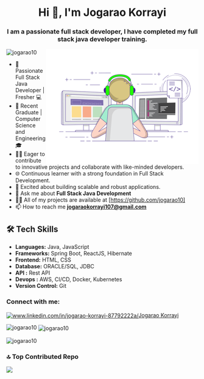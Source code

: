<h1 align="center">Hi 👋, I'm Jogarao Korrayi</h1>
<!-- <div align="center"> <img src="https://github.com/jogarao10/myprofile/blob/main/java1.jpg"> </div> -->
<h3 align="center">I am a passionate full stack developer, I have completed my full stack java developer training.</h3>

<img align="right" alt="Coding" width="400" src="https://raw.githubusercontent.com/devSouvik/devSouvik/master/gif3.gif">

<p align="left"> <img src="https://komarev.com/ghpvc/?username=jogarao10&label=Profile%20views&color=0e75b6&style=flat" alt="jogarao10" /> </p>

- 🚀 Passionate Full Stack Java Developer | Fresher 💻
- 🌟 Recent Graduate | Computer Science and Engineering 🎓
- 👨‍💻 Eager to contribute to innovative projects and collaborate with like-minded developers.
- 🌐 Continuous learner with a strong foundation in Full Stack Development.
- 🚀 Excited about building scalable and robust applications.
- 💬 Ask me about **Full Stack Java Development**
- 👨‍💻 All of my projects are available at [https://github.com/jogarao10]
- 📫 How to reach me **jogaraokorrayi107@gmail.com**

## 🛠️ Tech Skills

- **Languages:** Java, JavaScript
- **Frameworks:** Spring Boot, ReactJS, Hibernate 
- **Frontend:** HTML, CSS
- **Database:** ORACLE/SQL, JDBC
- **API :** Rest API
- **Devops :** AWS, CI/CD, Docker, Kubernetes 
- **Version Control:** Git

<h3 align="left">Connect with me:</h3>
<p align="left">
<a href="https://www.linkedin.com/in/jogarao-korrayi-87792222a/" target="blank"><img align="center" src="https://raw.githubusercontent.com/rahuldkjain/github-profile-readme-generator/master/src/images/icons/Social/linked-in-alt.svg" alt="www.linkedin.com/in/jogarao-korrayi-87792222a/" height="30" width="40" />Jogarao Korrayi</a>
</p>
 
<p><img align="left" src="https://github-readme-stats.vercel.app/api/top-langs?username=jogarao10&show_icons=true&locale=en&layout=compact" alt="jogarao10" /></p>

<p>&nbsp;<img align="center" src="https://github-readme-stats.vercel.app/api?username=jogarao10&show_icons=true&locale=en" alt="jogarao10" /></p>

<p><img align="center" src="https://github-readme-streak-stats.herokuapp.com/?user=jogarao10&" alt="jogarao10" /></p>


### 🔝 Top Contributed Repo
![](https://github-contributor-stats.vercel.app/api?username=jogarao10&limit=5&theme=flat&combine_all_yearly_contributions=true)
